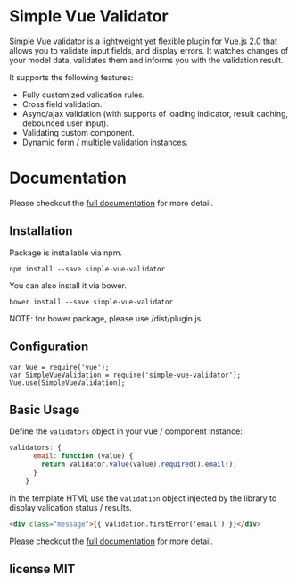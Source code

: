 # Simple Vue Validator

Simple Vue validator is a lightweight yet flexible plugin for Vue.js 2.0 that allows you to validate input fields, and display errors. It watches changes of your model data, validates them and informs you with the validation result.

It supports the following features:
* Fully customized validation rules.
* Cross field validation.
* Async/ajax validation (with supports of loading indicator, result caching, debounced user input).
* Validating custom component.
* Dynamic form / multiple validation instances.

# Documentation

Please checkout the [full documentation](http://simple-vue-validator.maijin.info) for more detail.

## Installation
Package is installable via npm.
```
npm install --save simple-vue-validator
```
You can also install it via bower.
```
bower install --save simple-vue-validator
```
NOTE: for bower package, please use /dist/plugin.js.

## Configuration
```
var Vue = require('vue');
var SimpleVueValidation = require('simple-vue-validator');
Vue.use(SimpleVueValidation);
```

## Basic Usage
Define the `validators` object in your vue / component instance:
```javascript
validators: {
      email: function (value) {
        return Validator.value(value).required().email();
      }
    }
```
In the template HTML use the `validation` object injected by the library to display validation status / results.
```html
<div class="message">{{ validation.firstError('email') }}</div>
```
Please checkout the [full documentation](http://simple-vue-validator.maijin.info) for more detail.

## license MIT
